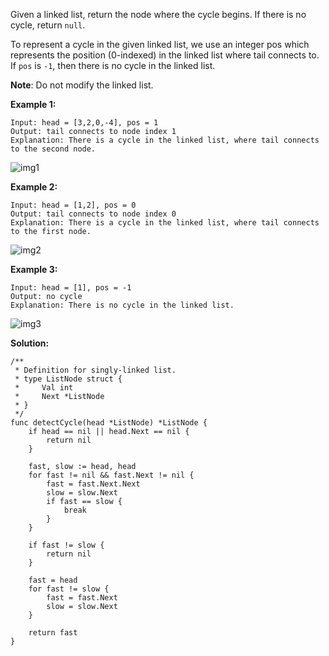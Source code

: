 Given a linked list, return the node where the cycle begins. If there is no cycle, return `null`.

To represent a cycle in the given linked list, we use an integer pos which represents the position (0-indexed) in the linked list where tail connects to. If `pos` is `-1`, then there is no cycle in the linked list.

**Note**: Do not modify the linked list.

**Example 1:**

```
Input: head = [3,2,0,-4], pos = 1
Output: tail connects to node index 1
Explanation: There is a cycle in the linked list, where tail connects to the second node.
```

![img1](https://assets.leetcode.com/uploads/2018/12/07/circularlinkedlist.png)

**Example 2:**

```
Input: head = [1,2], pos = 0
Output: tail connects to node index 0
Explanation: There is a cycle in the linked list, where tail connects to the first node.
```

![img2](https://assets.leetcode.com/uploads/2018/12/07/circularlinkedlist_test2.png)

**Example 3:**

```
Input: head = [1], pos = -1
Output: no cycle
Explanation: There is no cycle in the linked list.
```

![img3](https://assets.leetcode.com/uploads/2018/12/07/circularlinkedlist_test3.png)

**Solution:**

```golang
/**
 * Definition for singly-linked list.
 * type ListNode struct {
 *     Val int
 *     Next *ListNode
 * }
 */
func detectCycle(head *ListNode) *ListNode {
	if head == nil || head.Next == nil {
		return nil
	}

	fast, slow := head, head
	for fast != nil && fast.Next != nil {
		fast = fast.Next.Next
		slow = slow.Next
		if fast == slow {
			break
		}
	}

	if fast != slow {
		return nil
	}

	fast = head
	for fast != slow {
		fast = fast.Next
		slow = slow.Next
	}

	return fast
}
```
